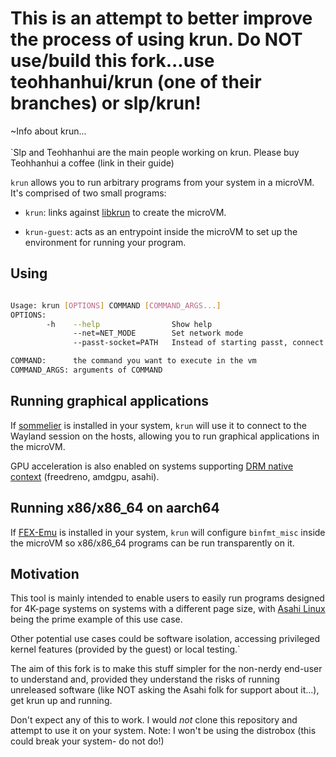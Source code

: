 # This is an attempt to better improve the process of using krun. Do NOT use/build this fork...use teohhanhui/krun (one of their branches) or slp/krun!



~Info about krun...<br><br>
`Slp and Teohhanhui are the main people working on krun. Please buy Teohhanhui a coffee (link in their guide)

`krun` allows you to run arbitrary programs from your system in a microVM. It's comprised of two small programs:

- `krun`: links against [libkrun](https://github.com/containers/libkrun) to create the microVM.

- `krun-guest`: acts as an entrypoint inside the microVM to set up the environment for running your program.

## Using

``` sh

Usage: krun [OPTIONS] COMMAND [COMMAND_ARGS...]
OPTIONS:
        -h    --help                Show help
              --net=NET_MODE        Set network mode
              --passt-socket=PATH   Instead of starting passt, connect to passt socket at PATHNET_MODE can be either TSI (default) or PASST

COMMAND:      the command you want to execute in the vm
COMMAND_ARGS: arguments of COMMAND

```

## Running graphical applications

If [sommelier](https://chromium.googlesource.com/chromiumos/platform2/+/master/vm_tools/sommelier) is installed in your system, `krun` will use it to connect to the Wayland session on the hosts, allowing you to run graphical applications in the microVM.

GPU acceleration is also enabled on systems supporting [DRM native context](https://indico.freedesktop.org/event/2/contributions/53/attachments/76/121/XDC2022_%20virtgpu%20drm%20native%20context.pdf) (freedreno, amdgpu, asahi).

## Running x86/x86_64 on aarch64

If [FEX-Emu](https://fex-emu.com/) is installed in your system, `krun` will configure `binfmt_misc` inside the microVM so x86/x86_64 programs can be run transparently on it.

## Motivation

This tool is mainly intended to enable users to easily run programs designed for 4K-page systems on systems with a different page size, with [Asahi Linux](https://asahilinux.org/) being the prime example of this use case.

Other potential use cases could be software isolation, accessing privileged kernel features (provided by the guest) or local testing.`

The aim of this fork is to make this stuff simpler for the non-nerdy end-user to understand and, provided they understand the risks of running unreleased software (like NOT asking the Asahi folk for support about it...), get krun up and running.

Don't expect any of this to work. I would *not* clone this repository and attempt to use it on your system. Note: I won't be using the distrobox (this could break your system- do not do!)
